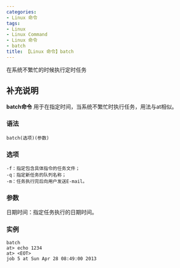 ```yaml
---
categories:
- Linux 命令
tags:
- Linux
- Linux Command
- Linux 命令
- batch
title: 【Linux 命令】batch
---
```


在系统不繁忙的时候执行定时任务

## 补充说明

**batch命令** 用于在指定时间，当系统不繁忙时执行任务，用法与at相似。

###  语法

```shell
batch(选项)(参数)
```

###  选项

```shell
-f：指定包含具体指令的任务文件；
-q：指定新任务的队列名称；
-m：任务执行完后向用户发送E-mail。
```

###  参数

日期时间：指定任务执行的日期时间。

###  实例

```shell
batch 
at> echo 1234
at> <EOT>
job 5 at Sun Apr 28 08:49:00 2013
```


<!-- Linux命令行搜索引擎：https://jaywcjlove.github.io/linux-command/ -->